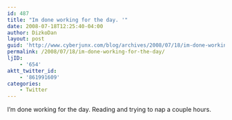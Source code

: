 ```yaml
---
id: 487
title: "Im done working for the day. '"
date: 2008-07-18T12:25:40-04:00
author: DizkoDan
layout: post
guid: 'http://www.cyberjunx.com/blog/archives/2008/07/18/im-done-working-for-the-day/'
permalink: /2008/07/18/im-done-working-for-the-day/
ljID:
    - '654'
aktt_twitter_id:
    - '861991609'
categories:
    - Twitter
---
```


I’m done working for the day. Reading and trying to nap a couple hours.